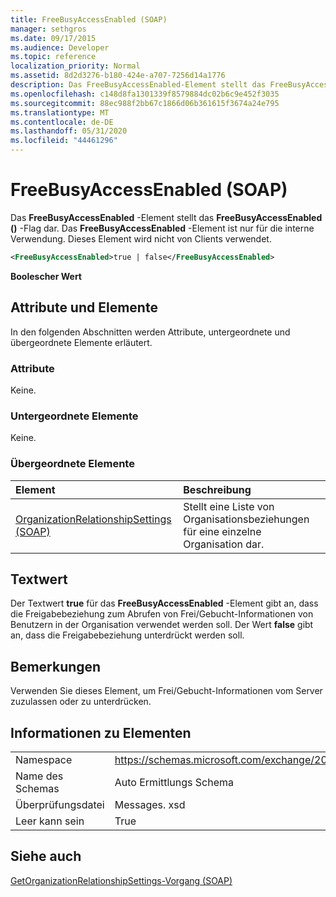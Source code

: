 ```yaml
---
title: FreeBusyAccessEnabled (SOAP)
manager: sethgros
ms.date: 09/17/2015
ms.audience: Developer
ms.topic: reference
localization_priority: Normal
ms.assetid: 8d2d3276-b180-424e-a707-7256d14a1776
description: Das FreeBusyAccessEnabled-Element stellt das FreeBusyAccessEnabled ()-Flag dar. Das FreeBusyAccessEnabled-Element ist nur für die interne Verwendung. Dieses Element wird nicht von Clients verwendet.
ms.openlocfilehash: c148d8fa1301339f8579884dc02b6c9e452f3035
ms.sourcegitcommit: 88ec988f2bb67c1866d06b361615f3674a24e795
ms.translationtype: MT
ms.contentlocale: de-DE
ms.lasthandoff: 05/31/2020
ms.locfileid: "44461296"
---
```

# <a name="freebusyaccessenabled-soap"></a>FreeBusyAccessEnabled (SOAP)

Das **FreeBusyAccessEnabled** -Element stellt das **FreeBusyAccessEnabled ()** -Flag dar. Das **FreeBusyAccessEnabled** -Element ist nur für die interne Verwendung. Dieses Element wird nicht von Clients verwendet. 
  
```XML
<FreeBusyAccessEnabled>true | false</FreeBusyAccessEnabled>
```

 **Boolescher Wert**
## <a name="attributes-and-elements"></a>Attribute und Elemente

In den folgenden Abschnitten werden Attribute, untergeordnete und übergeordnete Elemente erläutert.
  
### <a name="attributes"></a>Attribute

Keine.
  
### <a name="child-elements"></a>Untergeordnete Elemente

Keine.
  
### <a name="parent-elements"></a>Übergeordnete Elemente

|**Element**|**Beschreibung**|
|:-----|:-----|
|[OrganizationRelationshipSettings (SOAP)](organizationrelationshipsettings-soap.md) <br/> |Stellt eine Liste von Organisationsbeziehungen für eine einzelne Organisation dar.  <br/> |
   
## <a name="text-value"></a>Textwert

Der Textwert **true** für das **FreeBusyAccessEnabled** -Element gibt an, dass die Freigabebeziehung zum Abrufen von Frei/Gebucht-Informationen von Benutzern in der Organisation verwendet werden soll. Der Wert **false** gibt an, dass die Freigabebeziehung unterdrückt werden soll. 
  
## <a name="remarks"></a>Bemerkungen

Verwenden Sie dieses Element, um Frei/Gebucht-Informationen vom Server zuzulassen oder zu unterdrücken. 
  
## <a name="element-information"></a>Informationen zu Elementen

|||
|:-----|:-----|
|Namespace  <br/> |https://schemas.microsoft.com/exchange/2010/Autodiscover  <br/> |
|Name des Schemas  <br/> |Auto Ermittlungs Schema  <br/> |
|Überprüfungsdatei  <br/> |Messages. xsd  <br/> |
|Leer kann sein  <br/> |True  <br/> |
   
## <a name="see-also"></a>Siehe auch



[GetOrganizationRelationshipSettings-Vorgang (SOAP)](getorganizationrelationshipsettings-operation-soap.md)

